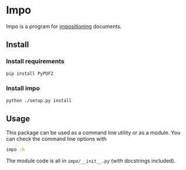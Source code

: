 Impo
=====
Impo is a program for [impositioning](https://en.wikipedia.org/wiki/Imposition) documents.

Install
-------
### Install requirements
```bash
pip install PyPDF2
```

### Install impo
```bash
python ./setup.py install
```

Usage
-----
This package can be used as a command line utility or as a module. You can check the command line options with
```bash
impo -h
```

The module code is all in `impo/__init__.py` (with docstrings included).

